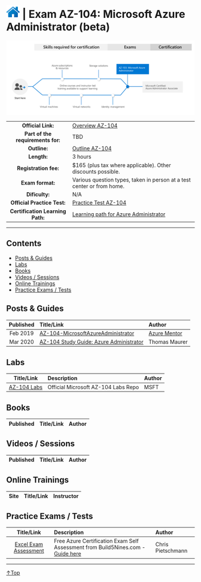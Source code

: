 # [![Home](/img/home.png)](certifications.md "Overview Certifications") | Exam AZ-104: Microsoft Azure Administrator (beta)
![Cert](/img/AZ-103.png)

|                                   |                                                                                                           |
| :-------------------------------: | :-------------------------------------------------------------------------------------------------------- |
|        **Official Link:**         | [Overview AZ-104](https://docs.microsoft.com/en-us/learn/certifications/exams/az-104)                     |
| **Part of the requirements for:** | TBD                                                                                                       |
|           **Outline:**            | [Outline AZ-104](https://query.prod.cms.rt.microsoft.com/cms/api/am/binary/RE4pCWy)                       |
|            **Length:**            | 3 hours                                                                                                   |
|       **Registration fee:**       | $165 (plus tax where applicable).  Other discounts possible.                                              |
|         **Exam format:**          | Various question types, taken in person at a test center or from home.                                    |
|          **Dificulty:**           | N/A                                                                                                       |
|    **Official Practice Test:**    | [Practice Test AZ-104](https://us.mindhub.com/p/MU-AZ-104)                                                |
| **Certification Learning Path:**  | [Learning path for Azure Administrator](https://query.prod.cms.rt.microsoft.com/cms/api/am/binary/RWtY7Z) |


___

## Contents
- [Posts & Guides](#posts-&-guides)
- [Labs](#labs)
- [Books](#books)
- [Videos / Sessions](#videos-/-sessions)
- [Online Trainings](#online-trainings)
- [Practice Exams / Tests](#practice-exams-/-tests)


## Posts & Guides
| Published | Title/Link                                                                                                             | Author                                             |
| :-------: | :--------------------------------------------------------------------------------------------------------------------- | :------------------------------------------------- |
| Feb 2019  | [AZ-104-MicrosoftAzureAdministrator](https://github.com/AzureMentor/AZ-104-MicrosoftAzureAdministrator)                | [Azure Mentor](https://azurementor.wordpress.com/) |
| Mar 2020  | [AZ-104 Study Guide: Azure Administrator](https://www.thomasmaurer.ch/2020/03/az-104-study-guide-azure-administrator/) | Thomas Maurer                                      |


## Labs
|                                       Title/Link                                       | Description                         | Author |
| :------------------------------------------------------------------------------------: | :---------------------------------- | :----- |
| [AZ-104 Labs](https://github.com/MicrosoftLearning/AZ-104-MicrosoftAzureAdministrator) | Official Microsoft AZ-104 Labs Repo | MSFT   |


## Books
| Published | Title/Link | Author |
| :-------: | :--------- | :----- |



## Videos / Sessions
| Published | Title/Link | Author |
| :-------: | :--------- | :----- |



## Online Trainings
| Site  | Title/Link | Instructor |
| :---: | :--------- | :--------- |


## Practice Exams / Tests
|                                                                        Title/Link                                                                        | Description                                                                                                                                     | Author            |
| :------------------------------------------------------------------------------------------------------------------------------------------------------: | :---------------------------------------------------------------------------------------------------------------------------------------------- | :---------------- |
| [Excel Exam Assessment](https://github.com/Build5Nines/exam-assessments/blob/master/Assessments/Exam-Msft-AZ-104-Self-Assessment-Build5Nines.xlsx?raw=1) | Free Azure Certification Exam Self Assessment from Build5Nines.com  - [Guide here](https://build5nines.com/free-oss-exam-self-assessment-tool/) | Chris Pietschmann |

___
 <a href="#top" title="Back to the top.">↑Top</a>
